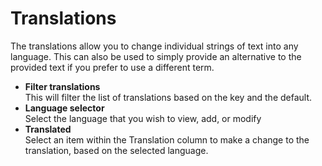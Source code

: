 # Translations

The translations allow you to change individual strings of text into any language. This can also be used to simply provide an alternative to the provided text if you prefer to use a different term.

* **Filter translations**<br>This will filter the list of translations based on the key and the default.
* **Language selector**<br>Select the language that you wish to view, add, or modify
* **Translated**<br>Select an item within the Translation column to make a change to the translation, based on the selected language.